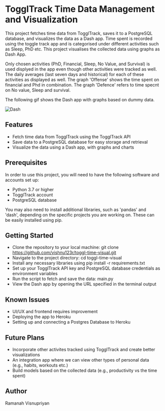 # TogglTrack Time Data Management and Visualization
This project fetches time data from TogglTrack, saves it to a PostgreSQL database, and visualizes the data as a Dash app. Time spent is recorded using the toggle track app and is categorised under different activities such as Sleep, PhD etc. This project visualises the collected data using graphs as Dash App. 

Only chosen activities (PhD, Financial, Sleep, No Value, and Survival) is used displyed in the app even though other activities were tracked as well. The daily averages (last seven days and historical) for each of these activities as displayed as well. The graph 'Offense' shows the time spent on financial and Phd in combination. The graph 'Defence' refers to time specnt on No value, Sleep and survival. 

The following gif shows the Dash app with graphs based on dummy data. 

![Dash](https://user-images.githubusercontent.com/31379285/210161714-76761996-4864-4f59-a8d3-42a9e1baab07.gif)

## Features
- Fetch time data from TogglTrack using the TogglTrack API
- Save data to a PostgreSQL database for easy storage and retrieval
- Visualize the data using a Dash app, with graphs and charts

## Prerequisites
In order to use this project, you will need to have the following software and accounts set up:
- Python 3.7 or higher
- TogglTrack account
- PostgreSQL database

You may also need to install additional libraries, such as 'pandas' and 'dash', depending on the specific projects you are working on. These can be easily installed using pip.

## Getting Started
- Clone the repository to your local machine: git clone https://github.com/vishnu123r/toggl-time-visual.git 
- Navigate to the project directory: cd toggl-time-visual
- Install any necessary libraries using pip install -r requirements.txt
- Set up your TogglTrack API key and PostgreSQL database credentials as environment variables
- Run the script to fetch and save the data: main.py
- View the Dash app by opening the URL specified in the terminal output

## Known Issues
- UI/UX and frontend requires improvement
- Deploying the app to Heroku
- Setting up and connecting a Postgres Database to Heroku

## Future Plans
- Incorporate other activites tracked using TogglTrack and create better visualizations
- An integration app where we can view other types of personal data (e.g., habits, workouts etc.)
- Build models based on the collected data (e.g., productivity vs the time spent)

## Author
Ramanah Visnupriyan
